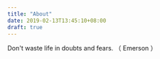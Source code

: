 ```yaml
---
title: "About"
date: 2019-02-13T13:45:10+08:00
draft: true
---
```


Don't waste life in doubts and fears. （ Emerson ）
